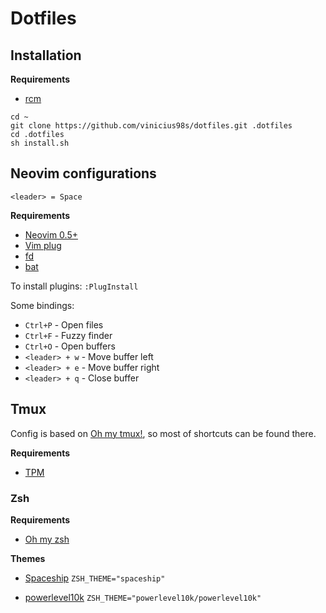 # Dotfiles

## Installation

**Requirements**
- [rcm](https://github.com/thoughtbot/rcm)

```
cd ~
git clone https://github.com/vinicius98s/dotfiles.git .dotfiles
cd .dotfiles
sh install.sh
```

## Neovim configurations

`<leader> = Space`

**Requirements**
- [Neovim 0.5+](https://github.com/neovim/neovim)
- [Vim plug](https://github.com/junegunn/vim-plug)
- [fd](https://github.com/sharkdp/fd)
- [bat](https://github.com/sharkdp/bat)

To install plugins: `:PlugInstall`

Some bindings:

- `Ctrl+P` - Open files
- `Ctrl+F` - Fuzzy finder
- `Ctrl+O` - Open buffers
- `<leader> + w` - Move buffer left
- `<leader> + e` - Move buffer right
- `<leader> + q` - Close buffer

## Tmux

Config is based on [Oh my tmux!](https://github.com/gpakosz/.tmux), so most of shortcuts can be found there.

**Requirements**
- [TPM](https://github.com/tmux-plugins/tpm)

### Zsh

**Requirements**
- [Oh my zsh](https://ohmyz.sh/)

**Themes**
- [Spaceship](https://github.com/spaceship-prompt/spaceship-prompt)
`ZSH_THEME="spaceship"`

- [powerlevel10k](https://github.com/romkatv/powerlevel10k)
`ZSH_THEME="powerlevel10k/powerlevel10k"`

